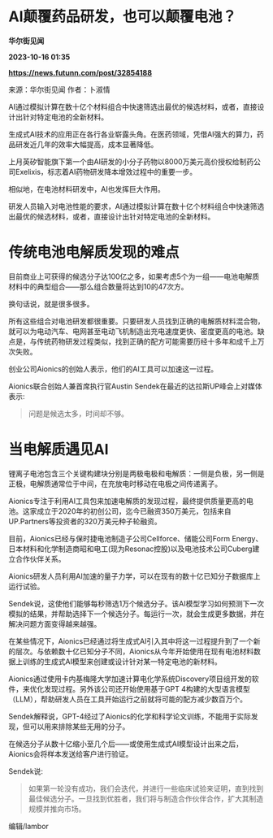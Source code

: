 # AI颠覆药品研发，也可以颠覆电池？
**华尔街见闻**

**2023-10-16 01:35**

**https://news.futunn.com/post/32854188**

来源：华尔街见闻 作者：卜淑情

AI通过模拟计算在数十亿个材料组合中快速筛选出最优的候选材料，或者，直接设计出针对特定电池的全新材料。

生成式AI技术的应用正在各行各业崭露头角。在医药领域，凭借AI强大的算力，药品研发近几年的效率大幅提高，成本显著降低。

上月英矽智能旗下第一个由AI研发的小分子药物以8000万美元高价授权给制药公司Exelixis，标志着AI药物研发降本增效过程中的重要一步。

相似地，在电池材料研发中，AI也发挥巨大作用。

研发人员输入对电池性能的要求，AI通过模拟计算在数十亿个材料组合中快速筛选出最优的候选材料，或者，直接设计出针对特定电池的全新材料。

传统电池电解质发现的难点
============

目前商业上可获得的候选分子达100亿之多，如果考虑5个为一组——电池电解质材料中的典型组合——那么组合数量将达到10的47次方。

换句话说，就是很多很多。

所有这些组合对电池研发都很重要。只要研发人员找到正确的电解质材料混合物，就可以为电动汽车、电网甚至电动飞机制造出充电速度更快、密度更高的电池。缺点是，与传统药物研发过程类似，找到正确的配方可能需要历经十多年和成千上万次失败。

创业公司Aionics的创始人表示，他们的AI工具可以加速这一过程。

Aionics联合创始人兼首席执行官Austin Sendek在最近的达拉斯UP峰会上对媒体表示:

> 问题是候选太多，时间却不够。

当电解质遇见AI
========

锂离子电池包含三个关键构建块分别是两极电极和电解质：一侧是负极，另一侧是正极，电解质通常位于中间，在充放电时移动在电极之间传递离子。

Aionics专注于利用AI工具包来加速电解质的发现过程，最终提供质量更高的电池。这家成立于2020年的初创公司，迄今已融资350万美元，包括来自UP.Partners等投资者的320万美元种子轮融资。

目前，Aionics已经与保时捷电池制造子公司Cellforce、储能公司Form Energy、日本材料和化学制造商昭和电工(现为Resonac控股)以及电池技术公司Cuberg建立合作伙伴关系。

Aionics研发人员利用AI加速的量子力学，可以在现有的数十亿已知分子数据库上运行试验。

Sendek说，这使他们能够每秒筛选1万个候选分子。该AI模型学习如何预测下一次模拟的结果，并帮助选择下一个候选分子。每运行一次，就会生成更多数据，并在解决问题方面变得越来越强。

在某些情况下，Aionics已经通过将生成式AI引入其中将这一过程提升到了一个新的层次。与依赖数十亿已知分子不同，Aionics从今年开始使用在现有电池材料数据上训练的生成式AI模型来创建或设计针对某一特定电池的新材料。

Aionics通过使用卡内基梅隆大学加速计算电化学系统Discovery项目组开发的软件，来优化发现过程。另外该公司还开始使用基于GPT 4构建的大型语言模型（LLM），帮助研发人员在工具开始运行之前就将可能的配方减少数百万个。

Sendek解释说，GPT-4经过了Aionics的化学和科学论文训练，不能用于实际发现，但可以用来排除某些无用的分子。

在候选分子从数十亿缩小至几个后——或使用生成式AI模型设计出来之后，Aionics会将样本发送给客户进行验证。

Sendek说:

> 如果第一轮没有成功，我们会迭代，并进行一些临床试验来证明，直到找到最佳候选分子。一旦找到优胜者，我们将与制造合作伙伴合作，扩大其制造规模并推向市场。

编辑/lambor